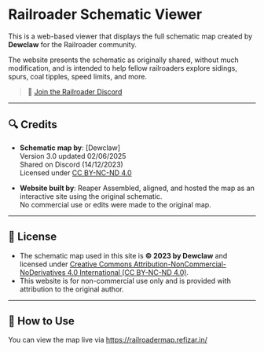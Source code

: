 # Railroader Schematic Viewer

This is a web-based viewer that displays the full schematic map created by **Dewclaw** for the Railroader community.

The website presents the schematic as originally shared, without much modification, and is intended to help fellow railroaders explore sidings, spurs, coal tipples, speed limits, and more.

> 🔗 [Join the Railroader Discord](https://discord.gg/r8xeTPAnhw)

---

## 🔍 Credits

- **Schematic map by**: [Dewclaw]  
  Version 3.0 updated 02/06/2025  
  Shared on Discord (14/12/2023)  
  Licensed under [CC BY-NC-ND 4.0](http://creativecommons.org/licenses/by-nc-nd/4.0/)

- **Website built by**: Reaper
  Assembled, aligned, and hosted the map as an interactive site using the original schematic.  
  No commercial use or edits were made to the original map.

---

## 📜 License

- The schematic map used in this site is **© 2023 by Dewclaw** and licensed under [Creative Commons Attribution-NonCommercial-NoDerivatives 4.0 International (CC BY-NC-ND 4.0)](http://creativecommons.org/licenses/by-nc-nd/4.0/).
- This website is for non-commercial use only and is provided with attribution to the original author.

---

## 📁 How to Use

You can view the map live via https://railroadermap.refizar.in/
